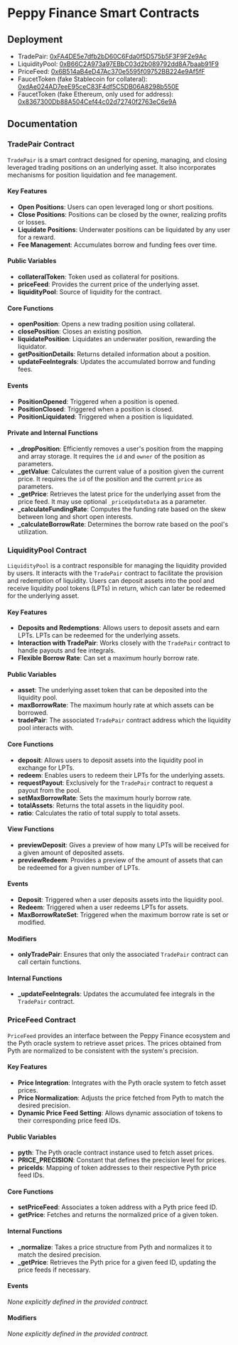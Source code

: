 # Peppy Finance Smart Contracts

## Deployment

- TradePair: [0xFA4DE5e7dfb2bD60C6Fda0f5D575b5F3F9F2e9Ac](https://explorer.evm.testnet.shimmer.network/address/0xFA4DE5e7dfb2bD60C6Fda0f5D575b5F3F9F2e9Ac)
- LiquidityPool: [0xB66C2A973a97EBbC03d2b089792dd8A7baab91F9](https://explorer.evm.testnet.shimmer.network/address/0xB66C2A973a97EBbC03d2b089792dd8A7baab91F9)
- PriceFeed: [0x6B514aB4eD47Ac370e5595f09752BB224e9Af5fF](https://explorer.evm.testnet.shimmer.network/address/0x6B514aB4eD47Ac370e5595f09752BB224e9Af5fF)
- FaucetToken (fake Stablecoin for collateral): [0xdAe024AD7eeE95ceC83F4df5C5DB06A8298b550E](https://explorer.evm.testnet.shimmer.network/address/0xdAe024AD7eeE95ceC83F4df5C5DB06A8298b550E)
- FaucetToken (fake Ethereum, only used for address): [0x8367300Db88A504Cef44c02d72740f2763eC6e9A](https://explorer.evm.testnet.shimmer.network/address/0x8367300Db88A504Cef44c02d72740f2763eC6e9A)

## Documentation

### TradePair Contract

`TradePair` is a smart contract designed for opening, managing, and closing leveraged trading positions on an underlying asset. It also incorporates mechanisms for position liquidation and fee management.

#### Key Features

- **Open Positions**: Users can open leveraged long or short positions.
- **Close Positions**: Positions can be closed by the owner, realizing profits or losses.
- **Liquidate Positions**: Underwater positions can be liquidated by any user for a reward.
- **Fee Management**: Accumulates borrow and funding fees over time.

#### Public Variables

- **collateralToken**: Token used as collateral for positions.
- **priceFeed**: Provides the current price of the underlying asset.
- **liquidityPool**: Source of liquidity for the contract.

#### Core Functions

- **openPosition**: Opens a new trading position using collateral.
- **closePosition**: Closes an existing position.
- **liquidatePosition**: Liquidates an underwater position, rewarding the liquidator.
- **getPositionDetails**: Returns detailed information about a position.
- **updateFeeIntegrals**: Updates the accumulated borrow and funding fees.

#### Events

- **PositionOpened**: Triggered when a position is opened.
- **PositionClosed**: Triggered when a position is closed.
- **PositionLiquidated**: Triggered when a position is liquidated.

#### Private and Internal Functions

- **\_dropPosition**: Efficiently removes a user's position from the mapping and array storage. It requires the `id` and `owner` of the position as parameters.
- **\_getValue**: Calculates the current value of a position given the current price. It requires the `id` of the position and the current `price` as parameters.
- **\_getPrice**: Retrieves the latest price for the underlying asset from the price feed. It may use optional `_priceUpdateData` as a parameter.
- **\_calculateFundingRate**: Computes the funding rate based on the skew between long and short open interests.
- **\_calculateBorrowRate**: Determines the borrow rate based on the pool's utilization.

### LiquidityPool Contract

`LiquidityPool` is a contract responsible for managing the liquidity provided by users. It interacts with the `TradePair` contract to facilitate the provision and redemption of liquidity. Users can deposit assets into the pool and receive liquidity pool tokens (LPTs) in return, which can later be redeemed for the underlying asset.

#### Key Features

- **Deposits and Redemptions**: Allows users to deposit assets and earn LPTs. LPTs can be redeemed for the underlying assets.
- **Interaction with TradePair**: Works closely with the `TradePair` contract to handle payouts and fee integrals.
- **Flexible Borrow Rate**: Can set a maximum hourly borrow rate.

#### Public Variables

- **asset**: The underlying asset token that can be deposited into the liquidity pool.
- **maxBorrowRate**: The maximum hourly rate at which assets can be borrowed.
- **tradePair**: The associated `TradePair` contract address which the liquidity pool interacts with.

#### Core Functions

- **deposit**: Allows users to deposit assets into the liquidity pool in exchange for LPTs.
- **redeem**: Enables users to redeem their LPTs for the underlying assets.
- **requestPayout**: Exclusively for the `TradePair` contract to request a payout from the pool.
- **setMaxBorrowRate**: Sets the maximum hourly borrow rate.
- **totalAssets**: Returns the total assets in the liquidity pool.
- **ratio**: Calculates the ratio of total supply to total assets.

#### View Functions

- **previewDeposit**: Gives a preview of how many LPTs will be received for a given amount of deposited assets.
- **previewRedeem**: Provides a preview of the amount of assets that can be redeemed for a given number of LPTs.

#### Events

- **Deposit**: Triggered when a user deposits assets into the liquidity pool.
- **Redeem**: Triggered when a user redeems LPTs for assets.
- **MaxBorrowRateSet**: Triggered when the maximum borrow rate is set or modified.

#### Modifiers

- **onlyTradePair**: Ensures that only the associated `TradePair` contract can call certain functions.

#### Internal Functions

- **\_updateFeeIntegrals**: Updates the accumulated fee integrals in the `TradePair` contract.

### PriceFeed Contract

`PriceFeed` provides an interface between the Peppy Finance ecosystem and the Pyth oracle system to retrieve asset prices. The prices obtained from Pyth are normalized to be consistent with the system's precision.

#### Key Features

- **Price Integration**: Integrates with the Pyth oracle system to fetch asset prices.
- **Price Normalization**: Adjusts the price fetched from Pyth to match the desired precision.
- **Dynamic Price Feed Setting**: Allows dynamic association of tokens to their corresponding price feed IDs.

#### Public Variables

- **pyth**: The Pyth oracle contract instance used to fetch asset prices.
- **PRICE_PRECISION**: Constant that defines the precision level for prices.
- **priceIds**: Mapping of token addresses to their respective Pyth price feed IDs.

#### Core Functions

- **setPriceFeed**: Associates a token address with a Pyth price feed ID.
- **getPrice**: Fetches and returns the normalized price of a given token.

#### Internal Functions

- **\_normalize**: Takes a price structure from Pyth and normalizes it to match the desired precision.
- **\_getPrice**: Retrieves the Pyth price for a given feed ID, updating the price feeds if necessary.

#### Events

_None explicitly defined in the provided contract._

#### Modifiers

_None explicitly defined in the provided contract._
